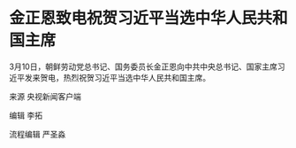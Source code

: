 # 金正恩致电祝贺习近平当选中华人民共和国主席

3月10日，朝鲜劳动党总书记、国务委员长金正恩向中共中央总书记、国家主席习近平发来贺电，热烈祝贺习近平当选中华人民共和国主席。

来源 央视新闻客户端

编辑 李拓

流程编辑 严圣淼

